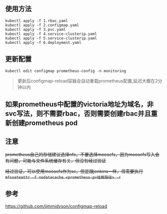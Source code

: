 ## 使用方法
```
kubectl apply -f 1.rbac.yaml
kubectl apply -f 2.configmap.yaml
kubectl apply -f 3.pvc.yaml
kubectl apply -f 4.service-clusterip.yaml
kubectl apply -f 5.service-clusterip.yaml
kubectl apply -f 6.deployment.yaml
```

## 更新配置
```
kubectl edit configmap prometheus-config -n monitoring
```
> 更新后configmap-reload容器会自动重载prometheus配置,延迟大概在2分钟以内

## 如果prometheus中配置的victoria地址为域名，非svc写法，则不需要rbac，否则需要创建rbac并且重新创建prometheus pod

## 注意
~~prometheus自己的存储建议选择nfs，不要选择moosefs，因为moosefs写入会有问题，可能与文件系统缓存有关，但没有经过验证~~

~~经过验证，可以使用moosefs作为sc，但是跟jenkins一样，得需要执行`mfsseteattr -f nodatacache <prometheus-pv挂载路径> -r`~~

## 参考
https://github.com/jimmidyson/configmap-reload
